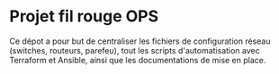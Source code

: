 # Projet fil rouge OPS
   
Ce dépot a pour but de centraliser les fichiers de configuration réseau (switches, routeurs, parefeu), tout les scripts d'automatisation avec Terraform et Ansible, ainsi que les documentations de mise en place.
  
